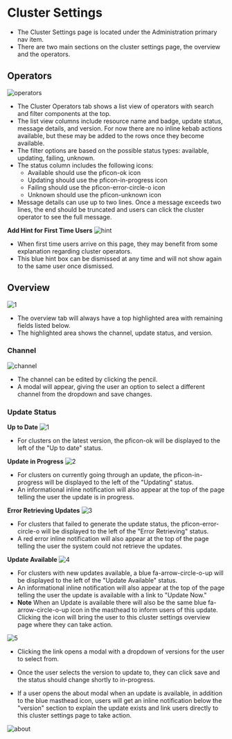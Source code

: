 # Cluster Settings

- The Cluster Settings page is located under the Administration primary nav item.
- There are two main sections on the cluster settings page, the overview and the operators.

## Operators

![operators](img/operators.png)

- The Cluster Operators tab shows a list view of operators with search and filter components at the top.
- The list view columns include resource name and badge, update status, message details, and version. For now there are no inline kebab actions available, but these may be added to the rows once they become available.
- The filter options are based on the possible status types: available, updating, failing, unknown.
- The status column includes the following icons:
   - Available should use the pficon-ok	icon
   - Updating should use the pficon-in-progress icon
   - Failing should use the pficon-error-circle-o	icon
   - Unknown should use the pficon-unknown icon
- Message details can use up to two lines. Once a message exceeds two lines, the end should be truncated and users can click the cluster operator to see the full message.

**Add Hint for First Time Users**
![hint](img/intro.png)
- When first time users arrive on this page, they may benefit from some explanation regarding cluster operators.
- This blue hint box can be dismissed at any time and will not show again to the same user once dismissed.

## Overview

![1](img/overview-up-to-date.png)

- The overview tab will always have a top highlighted area with remaining fields listed below.
- The highlighted area shows the channel, update status, and version.

### Channel

![channel](img/edit-channel.png)

- The channel can be edited by clicking the pencil.
- A modal will appear, giving the user an option to select a different channel from the dropdown and save changes.

### Update Status

**Up to Date**
![1](img/overview-up-to-date.png)

- For clusters on the latest version, the pficon-ok will be displayed to the left of the "Up to date" status.

**Update in Progress**
![2](img/overivew-updating.png)

- For clusters on currently going through an update, the pficon-in-progress will be displayed to the left of the "Updating" status.
- An informational inline notification will also appear at the top of the page telling the user the update is in progress.

**Error Retrieving Updates**
![3](img/overivew-error.png)

- For clusters that failed to generate the update status, the pficon-error-circle-o will be displayed to the left of the "Error Retrieving" status.
- A red error inline notification will also appear at the top of the page telling the user the system could not retrieve the updates.

**Update Available**
![4](img/overivew-has-update.png)

- For clusters with new updates available, a blue fa-arrow-circle-o-up will be displayed to the left of the "Update Available" status.
- An informational inline notification will also appear at the top of the page telling the user the update is available with a link to "Update Now."
- **Note** When an Update is available there will also be the same blue fa-arrow-circle-o-up icon in the masthead to inform users of this update. Clicking the icon will bring the user to this cluster settings overview page where they can take action.

![5](img/overivew-has-update-2.png)

- Clicking the link opens a modal with a dropdown of versions for the user to select from.
- Once the user selects the version to update to, they can click save and the status should change shortly to in-progress.

- If a user opens the about modal when an update is available, in addition to the blue masthead icon, users will get an inline notification below the "version" section to explain the update exists and link users directly to this cluster settings page to take action.

![about](img/upgrade.png)

